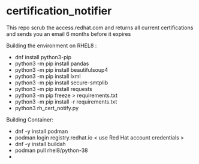 # certification_notifier
This repo scrub the access.redhat.com and returns all current certifications and sends you an email 6 months before it expires

Building the environment on RHEL8 :
- dnf install python3-pip
- python3 -m pip install pandas
- python3 -m pip install beautifulsoup4
- python3 -m pip install lxml
- python3 -m pip install secure-smtplib
- python3 -m pip install requests
- python3 -m pip freeze > requirements.txt
- python3 -m pip install -r requirements.txt
- python3 rh_cert_notify.py

Building Container:
- dnf -y install podman
- podman login registry.redhat.io < use Red Hat account credentials >
- dnf -y install buildah
- podman pull rhel8/python-38
- 

